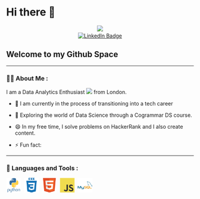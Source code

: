 # Hi there 👋 #

<div id="header" align="center">
  <img src="https://media.tenor.com/QVC1Nmb9TwUAAAAi/coding.gif" width="150"/>
  <div id="badges">
    <a href="https://www.linkedin.com/in/uzoma-c-8b659bb7/">
      <img src="https://img.shields.io/badge/LinkedIn-blue?style=for-the-badge&logo=linkedin&logoColor=white" alt="LinkedIn Badge"/>
    </a>
  </div>
</div>

## Welcome to my Github Space ##
---
### :woman_technologist: About Me : ###

I am a Data Analytics Enthusiast <img src="https://media.giphy.com/media/WUlplcMpOCEmTGBtBW/giphy.gif" width="30"> from London.
- 🔭 I am currently in the process of transitioning into a tech career
  
- 🌱 Exploring the world of Data Science through a Cogrammar DS course.

- 😄 In my free time, I solve problems on HackerRank and I also create content.

- ⚡ Fun fact: 
---

### 📝 Languages and Tools :
<div>
  <img src="https://github.com/devicons/devicon/blob/master/icons/python/python-original-wordmark.svg" title="Python"  alt="Python" width="40" height="40"/>&nbsp;
  <img src="https://github.com/devicons/devicon/blob/master/icons/css3/css3-plain-wordmark.svg"  title="CSS3" alt="CSS" width="40" height="40"/>&nbsp;
  <img src="https://github.com/devicons/devicon/blob/master/icons/html5/html5-original.svg" title="HTML5" alt="HTML" width="40" height="40"/>&nbsp;
  <img src="https://github.com/devicons/devicon/blob/master/icons/javascript/javascript-original.svg" title="JavaScript" alt="JavaScript" width="40" height="40"/>&nbsp;
  <img src="https://github.com/devicons/devicon/blob/master/icons/mysql/mysql-original-wordmark.svg" title="MySQL"  alt="MySQL" width="40" height="40"/>&nbsp;
</div>
